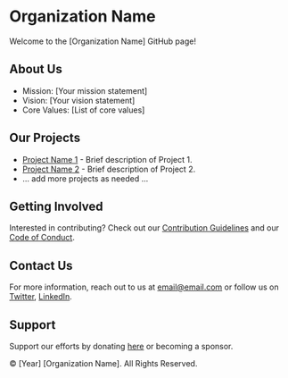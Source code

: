 # Organization Name
<!-- Replace 'Organization Name' with the actual name of your organization. -->

Welcome to the [Organization Name] GitHub page! 
<!-- Brief introduction about your organization. -->

## About Us
<!-- Detailed information about your organization. Include mission, vision, core values, etc. -->

- Mission: [Your mission statement]
- Vision: [Your vision statement]
- Core Values: [List of core values]

## Our Projects
<!-- Showcase of key projects. Use bullet points or a table to list them with short descriptions. -->

- [Project Name 1](link-to-project) - Brief description of Project 1.
- [Project Name 2](link-to-project) - Brief description of Project 2.
- ... add more projects as needed ...

## Getting Involved
<!-- Information on how to get involved with your organization. Could include contribution guidelines, code of conduct, etc. -->

Interested in contributing? Check out our [Contribution Guidelines](link-to-guidelines) and our [Code of Conduct](link-to-code-of-conduct).

## Contact Us
<!-- Provide contact information or methods. -->

For more information, reach out to us at [email@email.com](mailto:email@email.com) or follow us on [Twitter](twitter-link), [LinkedIn](linkedin-link).

## Support
<!-- If applicable, provide ways to support your organization (donations, sponsorships, etc.). -->

Support our efforts by donating [here](link-to-donations) or becoming a sponsor.

<!-- Add any other sections relevant to your organization like events, news, team members, etc. -->

<!-- Lastly, include a footer with copyright notice if applicable. -->
© [Year] [Organization Name]. All Rights Reserved.
